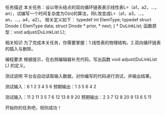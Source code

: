 任务描述
本关任务：设以带头结点的双向循环链表表示线性表L=（a1，a2，...，an），试编写一个时间复杂度为O(n)的算法，将L改变成L=（a1，a3，...，an，...，a4，a2）。
相关定义如下：
typedef int ElemType;
typedef  struct  Dnode
    {
        ElemType     data;
        struct  Dnode  * prior, * next;
    }  * DuLinkList;
函数原型：void  adjust(DuLinkList  L);

相关知识
为了完成本关任务，你需要掌握：1.线性表的物理结构，2.双向循环链表的插入与删除。

编程要求
根据提示，在右侧编辑器补充代码，写出函数 void  adjust(DuLinkList  L) 的定义。

测试说明
平台会自动读取输入数据，对你编写的代码进行测试，并输出结果。

测试输入：6 
                 1 2 3 4 5 6
预期输出：1 3 5 6 4 2

测试输入：11
                  2 11 3 5 7 6 12 13 8 9 20 
预期输出：2 3 7 12 8 20 9 13 6 5 11

开始你的任务吧，祝你成功！